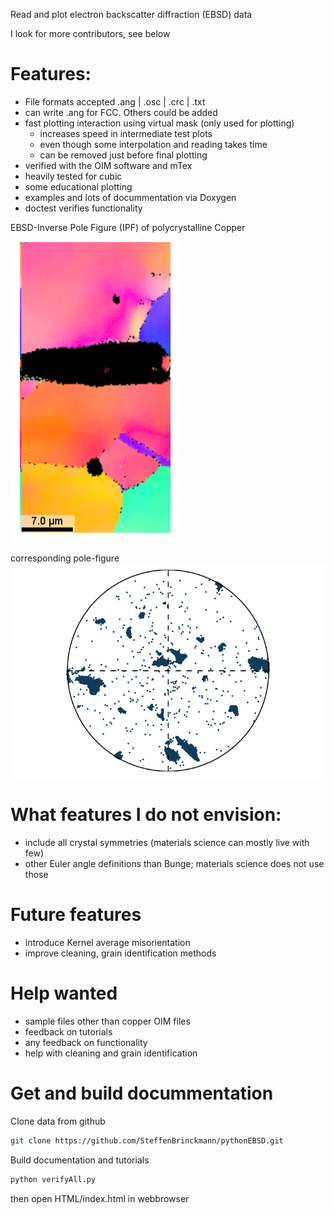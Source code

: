 Read and plot electron backscatter diffraction (EBSD) data

I look for more contributors, see below

# Features:
  - File formats accepted .ang | .osc | .crc | .txt
  - can write .ang for FCC. Others could be added
  - fast plotting interaction using virtual mask (only used for plotting)
    - increases speed in intermediate test plots
    - even though some interpolation and reading takes time
    - can be removed just before final plotting
  - verified with the OIM software and mTex
  - heavily tested for cubic
  - some educational plotting
  - examples and lots of docummentation via Doxygen
  - doctest verifies functionality


EBSD-Inverse Pole Figure (IPF) of polycrystalline Copper
![EBSD of polycrystalline Copper](HTMLInput/ebsd_py_ND.png)

corresponding pole-figure
![Pole figure](HTMLInput/ebsd_py_PF100.png)


# What features I do not envision:
  - include all crystal symmetries (materials science can mostly live with few)
  - other Euler angle definitions than Bunge; materials science does not use those


# Future features
  - introduce Kernel average misorientation
  - improve cleaning, grain identification methods

# Help wanted
 - sample files other than copper OIM files
 - feedback on tutorials
 - any feedback on functionality
 - help with cleaning and grain identification


# Get and build docummentation
Clone data from github
```bash
git clone https://github.com/SteffenBrinckmann/pythonEBSD.git
```

Build documentation and tutorials
```bash
python verifyAll.py
```
then open HTML/index.html in webbrowser
